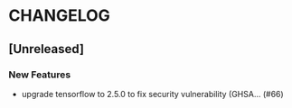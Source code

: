 # CHANGELOG

## [Unreleased]

### New Features

- upgrade tensorflow to 2.5.0 to fix security vulnerability (GHSA… (#66)


